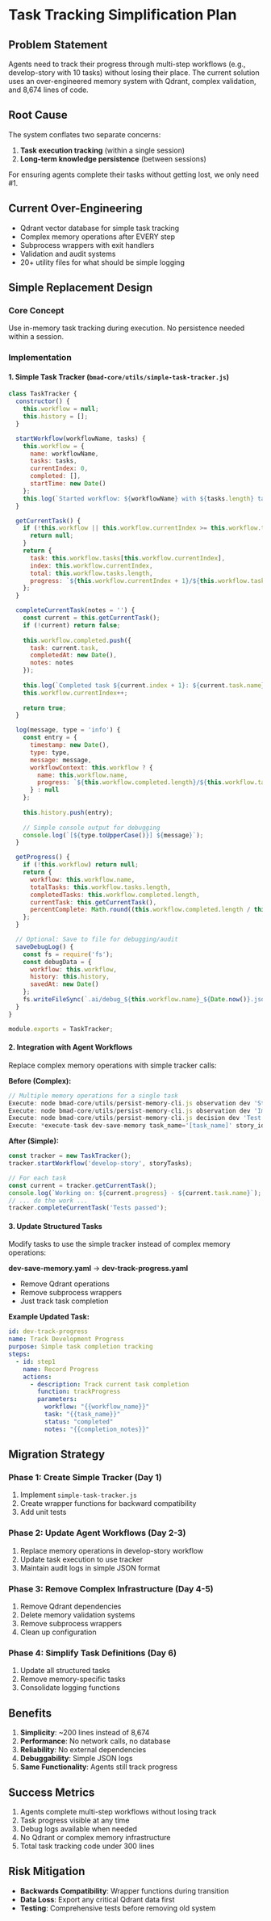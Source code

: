 # Task Tracking Simplification Plan

## Problem Statement
Agents need to track their progress through multi-step workflows (e.g., develop-story with 10 tasks) without losing their place. The current solution uses an over-engineered memory system with Qdrant, complex validation, and 8,674 lines of code.

## Root Cause
The system conflates two separate concerns:
1. **Task execution tracking** (within a single session)
2. **Long-term knowledge persistence** (between sessions)

For ensuring agents complete their tasks without getting lost, we only need #1.

## Current Over-Engineering
- Qdrant vector database for simple task tracking
- Complex memory operations after EVERY step
- Subprocess wrappers with exit handlers  
- Validation and audit systems
- 20+ utility files for what should be simple logging

## Simple Replacement Design

### Core Concept
Use in-memory task tracking during execution. No persistence needed within a session.

### Implementation

#### 1. Simple Task Tracker (`bmad-core/utils/simple-task-tracker.js`)
```javascript
class TaskTracker {
  constructor() {
    this.workflow = null;
    this.history = [];
  }

  startWorkflow(workflowName, tasks) {
    this.workflow = {
      name: workflowName,
      tasks: tasks,
      currentIndex: 0,
      completed: [],
      startTime: new Date()
    };
    this.log(`Started workflow: ${workflowName} with ${tasks.length} tasks`);
  }

  getCurrentTask() {
    if (!this.workflow || this.workflow.currentIndex >= this.workflow.tasks.length) {
      return null;
    }
    return {
      task: this.workflow.tasks[this.workflow.currentIndex],
      index: this.workflow.currentIndex,
      total: this.workflow.tasks.length,
      progress: `${this.workflow.currentIndex + 1}/${this.workflow.tasks.length}`
    };
  }

  completeCurrentTask(notes = '') {
    const current = this.getCurrentTask();
    if (!current) return false;
    
    this.workflow.completed.push({
      task: current.task,
      completedAt: new Date(),
      notes: notes
    });
    
    this.log(`Completed task ${current.index + 1}: ${current.task.name}`);
    this.workflow.currentIndex++;
    
    return true;
  }

  log(message, type = 'info') {
    const entry = {
      timestamp: new Date(),
      type: type,
      message: message,
      workflowContext: this.workflow ? {
        name: this.workflow.name,
        progress: `${this.workflow.completed.length}/${this.workflow.tasks.length}`
      } : null
    };
    
    this.history.push(entry);
    
    // Simple console output for debugging
    console.log(`[${type.toUpperCase()}] ${message}`);
  }

  getProgress() {
    if (!this.workflow) return null;
    return {
      workflow: this.workflow.name,
      totalTasks: this.workflow.tasks.length,
      completedTasks: this.workflow.completed.length,
      currentTask: this.getCurrentTask(),
      percentComplete: Math.round((this.workflow.completed.length / this.workflow.tasks.length) * 100)
    };
  }

  // Optional: Save to file for debugging/audit
  saveDebugLog() {
    const fs = require('fs');
    const debugData = {
      workflow: this.workflow,
      history: this.history,
      savedAt: new Date()
    };
    fs.writeFileSync(`.ai/debug_${this.workflow.name}_${Date.now()}.json`, JSON.stringify(debugData, null, 2));
  }
}

module.exports = TaskTracker;
```

#### 2. Integration with Agent Workflows

Replace complex memory operations with simple tracker calls:

**Before (Complex):**
```javascript
// Multiple memory operations for a single task
Execute: node bmad-core/utils/persist-memory-cli.js observation dev 'Starting task: [task name]'
Execute: node bmad-core/utils/persist-memory-cli.js observation dev 'Implementation complete for [task name]'
Execute: node bmad-core/utils/persist-memory-cli.js decision dev 'Test strategy' '[describe test approach]'
Execute: *execute-task dev-save-memory task_name='[task_name]' story_id='[story_id]'
```

**After (Simple):**
```javascript
const tracker = new TaskTracker();
tracker.startWorkflow('develop-story', storyTasks);

// For each task
const current = tracker.getCurrentTask();
console.log(`Working on: ${current.progress} - ${current.task.name}`);
// ... do the work ...
tracker.completeCurrentTask('Tests passed');
```

#### 3. Update Structured Tasks

Modify tasks to use the simple tracker instead of complex memory operations:

**dev-save-memory.yaml** → **dev-track-progress.yaml**
- Remove Qdrant operations
- Remove subprocess wrappers
- Just track task completion

**Example Updated Task:**
```yaml
id: dev-track-progress
name: Track Development Progress
purpose: Simple task completion tracking
steps:
  - id: step1
    name: Record Progress
    actions:
      - description: Track current task completion
        function: trackProgress
        parameters:
          workflow: "{{workflow_name}}"
          task: "{{task_name}}"
          status: "completed"
          notes: "{{completion_notes}}"
```

## Migration Strategy

### Phase 1: Create Simple Tracker (Day 1)
1. Implement `simple-task-tracker.js`
2. Create wrapper functions for backward compatibility
3. Add unit tests

### Phase 2: Update Agent Workflows (Day 2-3)
1. Replace memory operations in develop-story workflow
2. Update task execution to use tracker
3. Maintain audit logs in simple JSON format

### Phase 3: Remove Complex Infrastructure (Day 4-5)
1. Remove Qdrant dependencies
2. Delete memory validation systems
3. Remove subprocess wrappers
4. Clean up configuration

### Phase 4: Simplify Task Definitions (Day 6)
1. Update all structured tasks
2. Remove memory-specific tasks
3. Consolidate logging functions

## Benefits

1. **Simplicity**: ~200 lines instead of 8,674
2. **Performance**: No network calls, no database
3. **Reliability**: No external dependencies
4. **Debuggability**: Simple JSON logs
5. **Same Functionality**: Agents still track progress

## Success Metrics

1. Agents complete multi-step workflows without losing track
2. Task progress visible at any time
3. Debug logs available when needed
4. No Qdrant or complex memory infrastructure
5. Total task tracking code under 300 lines

## Risk Mitigation

- **Backwards Compatibility**: Wrapper functions during transition
- **Data Loss**: Export any critical Qdrant data first
- **Testing**: Comprehensive tests before removing old system